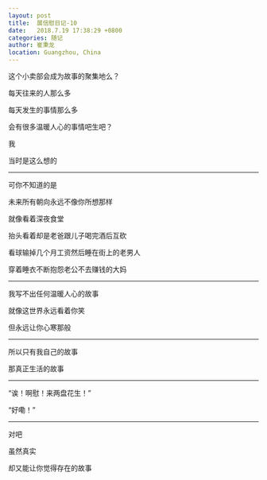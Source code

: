 ```yaml
---
layout: post
title:  展信慰日记-10
date:   2018.7.19 17:38:29 +0800
categories: 随记
author: 崔秉龙
location: Guangzhou, China
---
```




这个小卖部会成为故事的聚集地么？

每天往来的人那么多

每天发生的事情那么多

会有很多温暖人心的事情吧生吧？

我

当时是这么想的

---

可你不知道的是

未来所有朝向永远不像你所想那样

就像看着深夜食堂

抬头看着却是老爸跟儿子喝完酒后互砍

看球输掉几个月工资然后睡在街上的老男人

穿着睡衣不断抱怨老公不去赚钱的大妈

---

我写不出任何温暖人心的故事

就像这世界永远看着你笑

但永远让你心寒那般

---

所以只有我自己的故事

那真正生活的故事

---

“诶！啊慰！来两盘花生！”

“好嘞！”

---

对吧

虽然真实

却又能让你觉得存在的故事